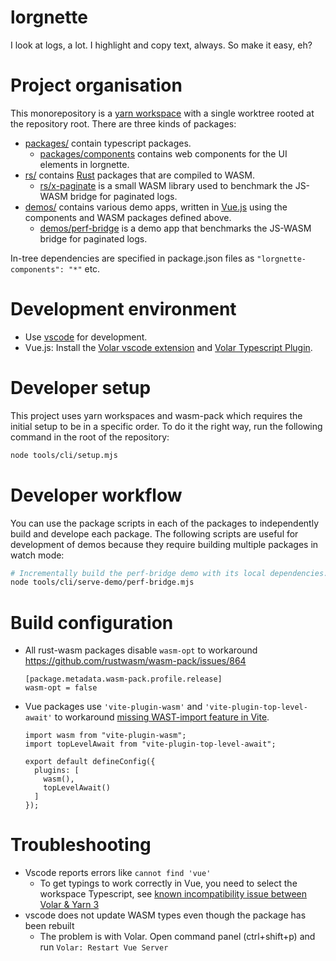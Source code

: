 # lorgnette

I look at logs, a lot. I highlight and copy text, always. So make it easy, eh?

# Project organisation

This monorepository is a [yarn workspace](https://yarnpkg.com/features/workspaces) with a single worktree rooted at the repository root. There are three kinds of packages:

- [packages/](./packages/) contain typescript packages.
  - [packages/components](./packges/components) contains web components for the UI elements in lorgnette.
- [rs/](./rs/) contains [Rust](https://www.rust-lang.org) packages that are compiled to WASM.
  - [rs/x-paginate](./rs/x-paginate) is a small WASM library used to benchmark the JS-WASM bridge for paginated
    logs.
- [demos/](./demos/) contains various demo apps, written in [Vue.js](https://vuejs.org/) using the components and WASM packages defined above.
  - [demos/perf-bridge](./demos/perf-bridge) is a demo app that benchmarks the JS-WASM bridge for paginated logs.

In-tree dependencies are specified in package.json files as `"lorgnette-components": "*"` etc.

# Development environment

- Use [vscode](https://code.visualstudio.com/) for development.
- Vue.js: Install the [Volar vscode extension](https://marketplace.visualstudio.com/items?itemName=Vue.volar) and [Volar Typescript Plugin](https://marketplace.visualstudio.com/items?itemName=Vue.vscode-typescript-vue-plugin).

# Developer setup

This project uses yarn workspaces and wasm-pack which requires the initial setup to be in a specific order.
To do it the right way, run the following command in the root of the repository:

```sh
node tools/cli/setup.mjs
```

# Developer workflow

You can use the package scripts in each of the packages to independently build and develope each package. The following scripts are useful for development of demos because they require building multiple packages in watch mode:

```sh
# Incrementally build the perf-bridge demo with its local dependencies.
node tools/cli/serve-demo/perf-bridge.mjs
```

# Build configuration

- All rust-wasm packages disable `wasm-opt` to workaround https://github.com/rustwasm/wasm-pack/issues/864
  ```
  [package.metadata.wasm-pack.profile.release]
  wasm-opt = false
  ```
- Vue packages use `'vite-plugin-wasm'` and `'vite-plugin-top-level-await'` to workaround [missing WAST-import feature in Vite](https://vitejs.dev/guide/features.html#webassembly).

  ```
  import wasm from "vite-plugin-wasm";
  import topLevelAwait from "vite-plugin-top-level-await";

  export default defineConfig({
    plugins: [
      wasm(),
      topLevelAwait()
    ]
  });
  ```

# Troubleshooting

- Vscode reports errors like `cannot find 'vue'`
  - To get typings to work correctly in Vue, you need to select the workspace Typescript, see [known incompatibility issue between Volar & Yarn 3](https://github.com/vuejs/language-tools/issues/918#issuecomment-1365225247)
- vscode does not update WASM types even though the package has been rebuilt
  - The problem is with Volar. Open command panel (ctrl+shift+p) and run `Volar: Restart Vue Server`
